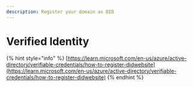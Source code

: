 ```yaml
---
description: Register your domain as DID
---
```


# Verified Identity

{% hint style="info" %}
[https://learn.microsoft.com/en-us/azure/active-directory/verifiable-credentials/how-to-register-didwebsite](https://learn.microsoft.com/en-us/azure/active-directory/verifiable-credentials/how-to-register-didwebsite)
{% endhint %}
